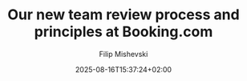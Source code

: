 ---
layout: post
title: "Our new team review process and principles at Booking.com"
link: "https://uxdesign.cc/our-new-team-review-process-and-principles-at-booking-com-1a7c95251411"
author: Filip Mishevski
published_date: 27/07/2025
description: "A case study on how to bring a UX community together to critique, ideate, learn and have fun."
language: en
categories: "articles"
tags: "design méthodologie"
og-tags: "design méthodologie"
date: "2025-08-16T15:37:24+02:00"
permalink: /:categories/:year/:month/:day/:title/
---